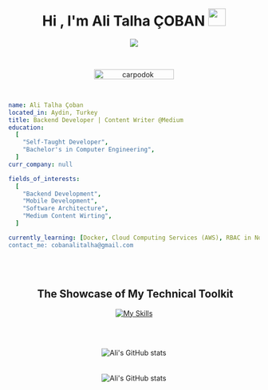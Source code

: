 <h1 align="center">Hi , I'm Ali Talha ÇOBAN <img src="https://media.giphy.com/media/hvRJCLFzcasrR4ia7z/giphy.gif" width="35"></h1>

<p align="center">
  <a href="https://github.com/DenverCoder1/readme-typing-svg"><img src="https://readme-typing-svg.herokuapp.com?font=Time+New+Roman&color=%23C8BE25&size=25&center=true&vCenter=true&width=600&height=100&lines=Backend+Developer;Computer+Engineer;Open+to+work+:);Content+Writer+@Medium;Always+learning+new+things"></a>
</p>

<br>

<p align="center"> 
	<img src="https://komarev.com/ghpvc/?username=carpodok&label=Profile%20views&color=0047AB&style=plastic?" alt="carpodok" height=20px, width=160px/> 
</p>

<br>

```yaml
name: Ali Talha Çoban
located_in: Aydin, Turkey
title: Backend Developer | Content Writer @Medium
education:
  [
    "Self-Taught Developer",
    "Bachelor's in Computer Engineering",
  ]
curr_company: null

fields_of_interests:
  [
    "Backend Development",
    "Mobile Development",
    "Software Architecture",
    "Medium Content Wirting",
  ]

currently_learning: [Docker, Cloud Computing Services (AWS), RBAC in Node.js, Socket.IO"]
contact_me: cobanalitalha@gmail.com
```

<br><br>

<div align="center">
<h2> &nbsp;The Showcase of My Technical Toolkit</h2>

 [![My Skills](https://skillicons.dev/icons?i=js,nodejs,vscode,mongodb,aws,express,postman,docker,react,ts,gitlab,git,figma,kotlin,androidstudio,java,figma&perline=8)](https://skillicons.dev)


<br><br>

<img align="center" src="https://github-readme-stats.vercel.app/api?username=carpodok&show_icons=true&theme=transparent&rank_icon=github" alt="Ali's GitHub stats">
<br><br><br>
<img align="center" src="https://github-readme-stats.vercel.app/api/top-langs/?username=carpodok&size_weight=0.5&count_weight=0.5&langs_count=3&theme=transparent&layout=donut-vertical" alt="Ali's GitHub stats">




<!---
[![Anurag's GitHub stats](https://github-readme-stats.vercel.app/api?username=carpodok&show_icons=true&theme=transparent&rank_icon=github)](https://github.com/carpodok/github-readme-stats) 
[![Top Langs](https://github-readme-stats.vercel.app/api/top-langs/?username=carpodok&size_weight=0.5&count_weight=0.5&langs_count=3&theme=transparent&layout=donut)](https://github.com/carpodok/github-readme-stats)

-->
